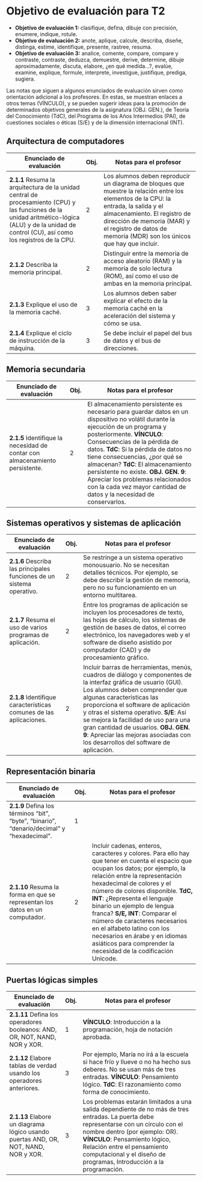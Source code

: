 # Objetivo de evaluación para T2

- **Objetivo de evaluación 1:** clasifique, defina, dibuje con precisión, enumere, indique, rotule.
- **Objetivo de evaluación 2:** anote, aplique, calcule, describa, diseñe, distinga, estime, identifique, presente, rastree, resuma.
- **Objetivo de evaluación 3:** analice, comente, compare, compare y contraste, contraste, deduzca, demuestre, derive, determine, dibuje aproximadamente, discuta, elabore, ¿en qué medida…?, evalúe, examine, explique, formule, interprete, investigue, justifique, prediga, sugiera.

Las notas que siguen a algunos enunciados de evaluación sirven como orientación adicional a los profesores. En estas, se muestran enlaces a otros temas (VÍNCULO), y se pueden sugerir ideas para la promoción de determinados objetivos generales de la asignatura (OBJ. GEN.), de Teoría del Conocimiento (TdC), del Programa de los Años Intermedios (PAI), de cuestiones sociales o éticas (S/E) y de la dimensión internacional (INT).

## Arquitectura de computadores

| Enunciado de evaluación                                                                 | Obj. | Notas para el profesor                                                                                                                   |
|----------------------------------------------------------------------------------------|------|------------------------------------------------------------------------------------------------------------------------------------------|
| **2.1.1** Resuma la arquitectura de la unidad central de procesamiento (CPU) y las funciones de la unidad aritmético-lógica (ALU) y de la unidad de control (CU), así como los registros de la CPU. | 2    | Los alumnos deben reproducir un diagrama de bloques que muestre la relación entre los elementos de la CPU: la entrada, la salida y el almacenamiento. El registro de dirección de memoria (MAR) y el registro de datos de memoria (MDR) son los únicos que hay que incluir. |
| **2.1.2** Describa la memoria principal.                                              | 2    | Distinguir entre la memoria de acceso aleatorio (RAM) y la memoria de solo lectura (ROM), así como el uso de ambas en la memoria principal.                                  |
| **2.1.3** Explique el uso de la memoria caché.                                         | 3    | Los alumnos deben saber explicar el efecto de la memoria caché en la aceleración del sistema y cómo se usa.                                                                  |
| **2.1.4** Explique el ciclo de instrucción de la máquina.                              | 3    | Se debe incluir el papel del bus de datos y el bus de direcciones.                                                                                                           |

## Memoria secundaria

| Enunciado de evaluación                                                                 | Obj. | Notas para el profesor                                                                                                                   |
|----------------------------------------------------------------------------------------|------|------------------------------------------------------------------------------------------------------------------------------------------|
| **2.1.5** Identifique la necesidad de contar con almacenamiento persistente.           | 2    | El almacenamiento persistente es necesario para guardar datos en un dispositivo no volátil durante la ejecución de un programa y posteriormente. **VÍNCULO**: Consecuencias de la pérdida de datos. **TdC**: Si la pérdida de datos no tiene consecuencias, ¿por qué se almacenan? **TdC**: El almacenamiento persistente no existe. **OBJ. GEN. 9**: Apreciar los problemas relacionados con la cada vez mayor cantidad de datos y la necesidad de conservarlos. |

## Sistemas operativos y sistemas de aplicación

| Enunciado de evaluación                                                                 | Obj. | Notas para el profesor                                                                                                                   |
|----------------------------------------------------------------------------------------|------|------------------------------------------------------------------------------------------------------------------------------------------|
| **2.1.6** Describa las principales funciones de un sistema operativo.                  | 2    | Se restringe a un sistema operativo monousuario. No se necesitan detalles técnicos. Por ejemplo, se debe describir la gestión de memoria, pero no su funcionamiento en un entorno multitarea. |
| **2.1.7** Resuma el uso de varios programas de aplicación.                             | 2    | Entre los programas de aplicación se incluyen los procesadores de texto, las hojas de cálculo, los sistemas de gestión de bases de datos, el correo electrónico, los navegadores web y el software de diseño asistido por computador (CAD) y de procesamiento gráfico. |
| **2.1.8** Identifique características comunes de las aplicaciones.                     | 2    | Incluir barras de herramientas, menús, cuadros de diálogo y componentes de la interfaz gráfica de usuario (GUI). Los alumnos deben comprender que algunas características las proporciona el software de aplicación y otras el sistema operativo. **S/E**: Así se mejora la facilidad de uso para una gran cantidad de usuarios. **OBJ. GEN. 9**: Apreciar las mejoras asociadas con los desarrollos del software de aplicación. |

## Representación binaria

| Enunciado de evaluación                                                                 | Obj. | Notas para el profesor                                                                                                                   |
|----------------------------------------------------------------------------------------|------|------------------------------------------------------------------------------------------------------------------------------------------|
| **2.1.9** Defina los términos “bit”, “byte”, “binario”, “denario/decimal” y “hexadecimal”. | 1    |                                                                                                                                          |
| **2.1.10** Resuma la forma en que se representan los datos en un computador.           | 2    | Incluir cadenas, enteros, caracteres y colores. Para ello hay que tener en cuenta el espacio que ocupan los datos; por ejemplo, la relación entre la representación hexadecimal de colores y el número de colores disponible. **TdC, INT**: ¿Representa el lenguaje binario un ejemplo de lengua franca? **S/E, INT**: Comparar el número de caracteres necesarios en el alfabeto latino con los necesarios en árabe y en idiomas asiáticos para comprender la necesidad de la codificación Unicode. |

## Puertas lógicas simples

| Enunciado de evaluación                                                                 | Obj. | Notas para el profesor                                                                                                                   |
|----------------------------------------------------------------------------------------|------|------------------------------------------------------------------------------------------------------------------------------------------|
| **2.1.11** Defina los operadores booleanos: AND, OR, NOT, NAND, NOR y XOR.             | 1    | **VÍNCULO**: Introducción a la programación, hoja de notación aprobada.                                                                 |
| **2.1.12** Elabore tablas de verdad usando los operadores anteriores.                  | 3    | Por ejemplo, María no irá a la escuela si hace frío y llueve o no ha hecho sus deberes. No se usan más de tres entradas. **VÍNCULO**: Pensamiento lógico. **TdC**: El razonamiento como forma de conocimiento. |
| **2.1.13** Elabore un diagrama lógico usando puertas AND, OR, NOT, NAND, NOR y XOR.    | 3    | Los problemas estarán limitados a una salida dependiente de no más de tres entradas. La puerta debe representarse con un círculo con el nombre dentro (por ejemplo: OR). **VÍNCULO**: Pensamiento lógico, Relación entre el pensamiento computacional y el diseño de programas, Introducción a la programación. |

